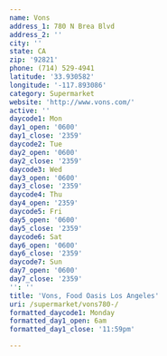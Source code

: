 ```yaml
---
name: Vons
address_1: 780 N Brea Blvd
address_2: ''
city: ''
state: CA
zip: '92821'
phone: (714) 529-4941
latitude: '33.930582'
longitude: '-117.893086'
category: Supermarket
website: 'http://www.vons.com/'
active: ''
daycode1: Mon
day1_open: '0600'
day1_close: '2359'
daycode2: Tue
day2_open: '0600'
day2_close: '2359'
daycode3: Wed
day3_open: '0600'
day3_close: '2359'
daycode4: Thu
day4_open: '2359'
daycode5: Fri
day5_open: '0600'
day5_close: '2359'
daycode6: Sat
day6_open: '0600'
day6_close: '2359'
daycode7: Sun
day7_open: '0600'
day7_close: '2359'
'': ''
title: 'Vons, Food Oasis Los Angeles'
uri: /supermarket/vons780-/
formatted_daycode1: Monday
formatted_day1_open: 6am
formatted_day1_close: '11:59pm'

---
```

